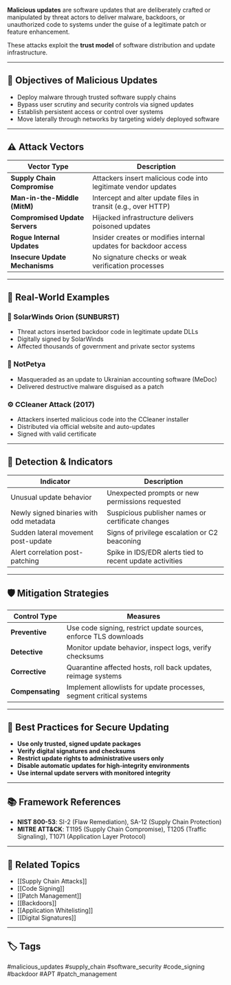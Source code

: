 **Malicious updates** are software updates that are deliberately crafted or manipulated by threat actors to deliver malware, backdoors, or unauthorized code to systems under the guise of a legitimate patch or feature enhancement.

These attacks exploit the **trust model** of software distribution and update infrastructure.

---

## 🎯 Objectives of Malicious Updates

- Deploy malware through trusted software supply chains
- Bypass user scrutiny and security controls via signed updates
- Establish persistent access or control over systems
- Move laterally through networks by targeting widely deployed software

---

## ⚠️ Attack Vectors

| Vector Type             | Description                                                        |
|--------------------------|--------------------------------------------------------------------|
| **Supply Chain Compromise** | Attackers insert malicious code into legitimate vendor updates   |
| **Man-in-the-Middle (MitM)** | Intercept and alter update files in transit (e.g., over HTTP)   |
| **Compromised Update Servers** | Hijacked infrastructure delivers poisoned updates             |
| **Rogue Internal Updates** | Insider creates or modifies internal updates for backdoor access  |
| **Insecure Update Mechanisms** | No signature checks or weak verification processes            |

---

## 🧪 Real-World Examples

### 🧨 SolarWinds Orion (SUNBURST)

- Threat actors inserted backdoor code in legitimate update DLLs
- Digitally signed by SolarWinds
- Affected thousands of government and private sector systems

### 🐻 NotPetya

- Masqueraded as an update to Ukrainian accounting software (MeDoc)
- Delivered destructive malware disguised as a patch

### ⚙️ CCleaner Attack (2017)

- Attackers inserted malicious code into the CCleaner installer
- Distributed via official website and auto-updates
- Signed with valid certificate

---

## 🧰 Detection & Indicators

| Indicator                        | Description                                                  |
|----------------------------------|--------------------------------------------------------------|
| Unusual update behavior          | Unexpected prompts or new permissions requested             |
| Newly signed binaries with odd metadata | Suspicious publisher names or certificate changes       |
| Sudden lateral movement post-update | Signs of privilege escalation or C2 beaconing             |
| Alert correlation post-patching  | Spike in IDS/EDR alerts tied to recent update activities    |

---

## 🛡️ Mitigation Strategies

| Control Type       | Measures                                                         |
|--------------------|------------------------------------------------------------------|
| **Preventive**     | Use code signing, restrict update sources, enforce TLS downloads |
| **Detective**      | Monitor update behavior, inspect logs, verify checksums          |
| **Corrective**     | Quarantine affected hosts, roll back updates, reimage systems    |
| **Compensating**   | Implement allowlists for update processes, segment critical systems |

---

## 🔐 Best Practices for Secure Updating

- **Use only trusted, signed update packages**
- **Verify digital signatures and checksums**
- **Restrict update rights to administrative users only**
- **Disable automatic updates for high-integrity environments**
- **Use internal update servers with monitored integrity**

---

## 📚 Framework References

- **NIST 800-53**: SI-2 (Flaw Remediation), SA-12 (Supply Chain Protection)
- **MITRE ATT&CK**: T1195 (Supply Chain Compromise), T1205 (Traffic Signaling), T1071 (Application Layer Protocol)

---

## 🔗 Related Topics

- [[Supply Chain Attacks]]
- [[Code Signing]]
- [[Patch Management]]
- [[Backdoors]]
- [[Application Whitelisting]]
- [[Digital Signatures]]

---

## 🏷 Tags

#malicious_updates #supply_chain #software_security #code_signing #backdoor #APT #patch_management
